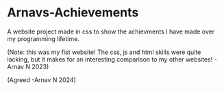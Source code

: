 # Arnavs-Achievements

A website project made in css to show the achievments I have made over my programming lifetime.

(Note: this was my fist website! The css, js and html skills were quite lacking, but it makes for an interesting comparison to my other websites! -Arnav N 2023)

(Agreed -Arnav N 2024)
